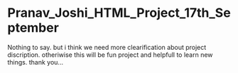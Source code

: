 # Pranav_Joshi_HTML_Project_17th_September
Nothing to say. but i think we need more clearification about project 
discription.
otheriwise this will be fun project and helpfull to learn new things.
thank you...
